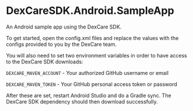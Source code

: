 # DexCareSDK.Android.SampleApp
An Android sample app using the DexCare SDK.

To get started, open the config.xml files and replace the values with the configs provided to you by the DexCare team.

You will also need to set two environment variables in order to have access to the DexCare SDK downloads:

`DEXCARE_MAVEN_ACCOUNT` - Your authorized GitHub username or email

`DEXCARE_MAVEN_TOKEN` - Your GitHub personal access token or password

After these are set, restart Android Studio and do a Gradle sync.  The DexCare SDK dependency should then download successfully.

